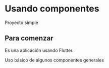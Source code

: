 # Usando componentes

Proyecto simple

## Para comenzar

Es una aplicación usando Flutter.

Uso básico de algunos componentes generales
